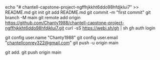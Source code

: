 echo "# chantell-capstone-project-ngffhjkkht6ddo98hfdjklui7" >> README.md
git init
git add README.md
git commit -m "first commit"
git branch -M main
git remote add origin https://github.com/Chanty1988/chantell-capstone-project-ngffhjkkht6ddo98hfdjklui7.git
curl -sS https://webi.sh/gh | sh
gh auth login

git config user.name "Chanty1988"
git config user.email "chantellconrey322@gmail.com"
git push -u origin main

git add.
git push origin main